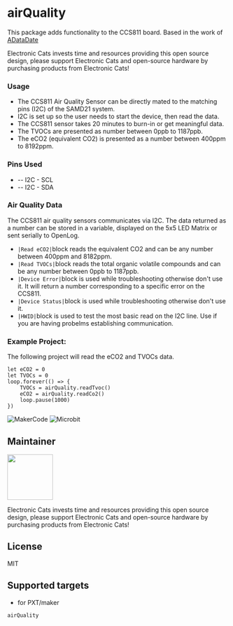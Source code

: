 # airQuality

This package adds functionality to the CCS811 board. Based in the work of [ADataDate](https://github.com/ADataDate/pxt-airQuality)


Electronic Cats invests time and resources providing this open source design, please support Electronic Cats and open-source hardware by purchasing products from Electronic Cats!

### Usage 

* The CCS811 Air Quality Sensor can be directly mated to the matching pins (I2C) of the SAMD21 system. 
* I2C is set up so the user needs to start the device, then read the data. 
* The CCS811 sensor takes 20 minutes to burn-in or get meaningful data.
* The TVOCs are presented as number between 0ppb to 1187ppb. 
* The eCO2 (equivalent CO2) is presented as a number between 400ppm to 8192ppm. 


### Pins Used 

*  --  I2C - SCL
*  --  I2C - SDA 

### Air Quality Data
 
The CCS811 air quality sensors communicates via I2C. The data returned as a number can be stored in a variable, displayed on the 5x5 LED Matrix or sent serially to OpenLog.
* ``|Read eCO2|``block reads the equivalent CO2 and can be any number between 400ppm and 8182ppm. 
* ``|Read TVOCs|``block reads the total organic volatile compounds and can be any number between 0ppb to 1187ppb. 
* ``|Device Error|``block is used while troubleshooting otherwise don't use it. It will return a number corresponding to a specific error on the CCS811.
* ``|Device Status|``block is used while troubleshooting otherwise don't use it. 
* ``|HWID|``block is used to test the most basic read on the I2C line. Use if you are having probelms establishing communication. 

### Example Project:

The following project will read the eCO2 and TVOCs data. 

```blocks
let eCO2 = 0
let TVOCs = 0
loop.forever(() => {
    TVOCs = airQuality.readTvoc()
    eCO2 = airQuality.readCo2()
    loop.pause(1000)
})
```

![MakerCode](https://github.com/ElectronicCats/pxt-airQuality/raw/master/example_MakeCodeMaker.png)
![Microbit](https://github.com/ElectronicCats/pxt-airQuality/raw/master/example_Microbit.png)
## Maintainer
<a href="https://github.com/sponsors/ElectronicCats">
  <img src="https://electroniccats.com/wp-content/uploads/2020/07/Badge_GHS.png" height="104" />
</a>

Electronic Cats invests time and resources providing this open source design, please support Electronic Cats and open-source hardware by purchasing products from Electronic Cats!

## License

MIT

## Supported targets

* for PXT/maker

```package
airQuality
```
